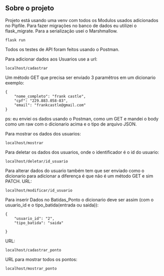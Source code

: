 ## Sobre o projeto

Projeto está usando uma venv com todos os Modulos usados adicionados no Pipfile.
Para fazer migrações no banco de dados eu utilizei o flask_migrate.
Para a serialização usei o Marshmallow.

```
flask run
```

Todos os testes de API foram feitos usando o Postman. 

Para adicionar dados aos Usuarios use a url:

```
localhost/cadastrar
```

Um método GET que precisa ser enviado 3 paramêtros em um dicionario exemplo:

```
{
    "nome_completo": "frank castle",
    "cpf": "229.883.058-83",
    "email": "frankcastle@gmail.com"
}
```
ps: eu enviei os dados usando o Postman, como um GET e mandei o body como um raw com o dicionario acima e o tipo de arquivo JSON.

Para mostrar os dados dos usuarios:

```
localhost/mostrar
```

Para deletar os dados dos usuarios, onde o identificador é o id do usuario:

```
localhost/deletar/id_usuario
```

Para alterar dados do usuario também tem que ser enviado como o dicionario para adicionar a diferença é que não é um método GET e sim PATCH. URL: 

```
localhost/modificar/id_usuario
```

Para inserir Dados no Batidas_Ponto o dicionario deve ser assim (com o usuario_id e o tipo_batida(entrada ou saida)):

```
{
    "usuario_id": "2",
    "tipo_batida": "saida"

}
```
URL:

```
localhost/cadastrar_ponto
```

URL para mostrar todos os pontos:

```
localhost/mostrar_ponto
```